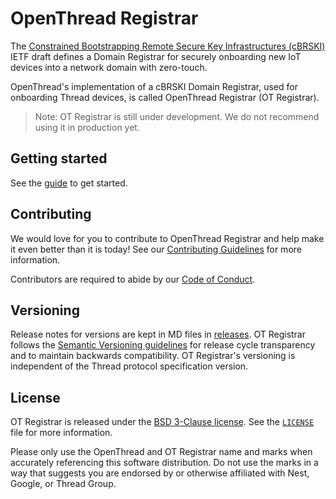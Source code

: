 # OpenThread Registrar

The [Constrained Bootstrapping Remote Secure Key Infrastructures (cBRSKI)](https://datatracker.ietf.org/doc/html/draft-ietf-anima-constrained-voucher) IETF draft defines a Domain Registrar for securely onboarding new IoT devices into a network domain with zero-touch.

OpenThread's implementation of a cBRSKI Domain Registrar, used for onboarding Thread devices, is called OpenThread Registrar (OT Registrar).

> Note: OT Registrar is still under development. We do not recommend using it in production yet.

## Getting started

See the [guide](GUIDE.md) to get started.

## Contributing

We would love for you to contribute to OpenThread Registrar and help make it even better than it is today! See our [Contributing Guidelines](CONTRIBUTING.md) for more information.

Contributors are required to abide by our [Code of Conduct](CODE_OF_CONDUCT.md).

## Versioning

Release notes for versions are kept in MD files in [releases](releases).
OT Registrar follows the [Semantic Versioning guidelines](http://semver.org/) for release cycle transparency and to maintain backwards compatibility. OT Registrar's versioning is independent of the Thread protocol specification version.

## License

OT Registrar is released under the [BSD 3-Clause license](LICENSE). See the [`LICENSE`](LICENSE) file for more information.

Please only use the OpenThread and OT Registrar name and marks when accurately referencing this software distribution. Do not use the marks in a way that suggests you are endorsed by or otherwise affiliated with Nest, Google, or Thread Group.
